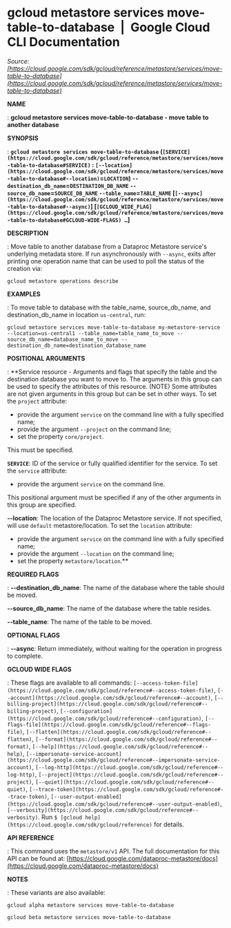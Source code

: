 # gcloud metastore services move-table-to-database  |  Google Cloud CLI Documentation

*Source: [https://cloud.google.com/sdk/gcloud/reference/metastore/services/move-table-to-database](https://cloud.google.com/sdk/gcloud/reference/metastore/services/move-table-to-database)*

**NAME**

: **gcloud metastore services move-table-to-database - move table to another database**

**SYNOPSIS**

: **`gcloud metastore services move-table-to-database` (`[SERVICE](https://cloud.google.com/sdk/gcloud/reference/metastore/services/move-table-to-database#SERVICE)` : `[--location](https://cloud.google.com/sdk/gcloud/reference/metastore/services/move-table-to-database#--location)`=`LOCATION`) `--destination_db_name`=`DESTINATION_DB_NAME` `--source_db_name`=`SOURCE_DB_NAME` `--table_name`=`TABLE_NAME` [`[--async](https://cloud.google.com/sdk/gcloud/reference/metastore/services/move-table-to-database#--async)`] [`[GCLOUD_WIDE_FLAG](https://cloud.google.com/sdk/gcloud/reference/metastore/services/move-table-to-database#GCLOUD-WIDE-FLAGS) …`]**

**DESCRIPTION**

: Move table to another database from a Dataproc Metastore service's underlying
metadata store.
If run asynchronously with `--async`, exits after printing one
operation name that can be used to poll the status of the creation via:

```
gcloud metastore operations describe
```

**EXAMPLES**

: To move table to database with the table_name, source_db_name, and
destination_db_name in location `us-central`, run:

```
gcloud metastore services move-table-to-database my-metastore-service --location=us-central1 --table_name=table_name_to_move --source_db_name=database_name_to_move --destination_db_name=destination_database_name
```

**POSITIONAL ARGUMENTS**

: **Service resource - Arguments and flags that specify the table and the
destination database you want to move to. The arguments in this group can be
used to specify the attributes of this resource. (NOTE) Some attributes are not
given arguments in this group but can be set in other ways.
To set the `project` attribute:

- provide the argument `service` on the command line with a fully
specified name;
- provide the argument `--project` on the command line;
- set the property `core/project`.

This must be specified.

**`SERVICE`**:
ID of the service or fully qualified identifier for the service.
To set the `service` attribute:

- provide the argument `service` on the command line.

This positional argument must be specified if any of the other arguments in this
group are specified.

**--location**:
The location of the Dataproc Metastore service.
If not specified, will use `default` metastore/location.
To set the `location` attribute:

- provide the argument `service` on the command line with a fully
specified name;
- provide the argument `--location` on the command line;
- set the property `metastore/location`.**

**REQUIRED FLAGS**

: **--destination_db_name**:
The name of the database where the table should be moved.

**--source_db_name**:
The name of the database where the table resides.

**--table_name**:
The name of the table to be moved.

**OPTIONAL FLAGS**

: **--async**:
Return immediately, without waiting for the operation in progress to complete.

**GCLOUD WIDE FLAGS**

: These flags are available to all commands: `[--access-token-file](https://cloud.google.com/sdk/gcloud/reference#--access-token-file)`,
`[--account](https://cloud.google.com/sdk/gcloud/reference#--account)`, `[--billing-project](https://cloud.google.com/sdk/gcloud/reference#--billing-project)`,
`[--configuration](https://cloud.google.com/sdk/gcloud/reference#--configuration)`,
`[--flags-file](https://cloud.google.com/sdk/gcloud/reference#--flags-file)`,
`[--flatten](https://cloud.google.com/sdk/gcloud/reference#--flatten)`, `[--format](https://cloud.google.com/sdk/gcloud/reference#--format)`, `[--help](https://cloud.google.com/sdk/gcloud/reference#--help)`, `[--impersonate-service-account](https://cloud.google.com/sdk/gcloud/reference#--impersonate-service-account)`,
`[--log-http](https://cloud.google.com/sdk/gcloud/reference#--log-http)`,
`[--project](https://cloud.google.com/sdk/gcloud/reference#--project)`, `[--quiet](https://cloud.google.com/sdk/gcloud/reference#--quiet)`, `[--trace-token](https://cloud.google.com/sdk/gcloud/reference#--trace-token)`, `[--user-output-enabled](https://cloud.google.com/sdk/gcloud/reference#--user-output-enabled)`,
`[--verbosity](https://cloud.google.com/sdk/gcloud/reference#--verbosity)`.
Run `$ [gcloud help](https://cloud.google.com/sdk/gcloud/reference)` for details.

**API REFERENCE**

: This command uses the `metastore/v1` API. The full documentation for
this API can be found at: [https://cloud.google.com/dataproc-metastore/docs](https://cloud.google.com/dataproc-metastore/docs)

**NOTES**

: These variants are also available:

```
gcloud alpha metastore services move-table-to-database
```

```
gcloud beta metastore services move-table-to-database
```